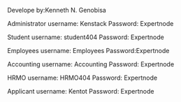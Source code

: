 Develope by:Kenneth N. Genobisa

Administrator
username: Kenstack
Password: Expertnode


Student
username: student404
Password: Expertnode


Employees
username: Employees
Password:Expertnode

Accounting
username: Accounting
Password: Expertnode

HRMO
username: HRMO404
Password: Expertnode


Applicant
username: Kentot
Password: Expertnode

